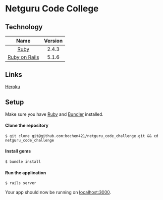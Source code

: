 # Netguru Code College

## Technology

| Name |  Version |
| :--: | :---: |
| [Ruby](https://www.ruby-lang.org) | 2.4.3 |
| [Ruby on Rails](http://www.rubyonrails.org/) | 5.1.6 |

## Links

[Heroku](https://warm-garden-16220.herokuapp.com/)

## Setup

Make sure you have [Ruby](https://www.ruby-lang.org) and [Bundler](http://bundler.io) installed.

#### Clone the repository

    $ git clone git@github.com:bochen421/netguru_code_challenge.git && cd netguru_code_challenge

#### Install gems

    $ bundle install

#### Run the application

    $ rails server

Your app should now be running on [localhost:3000](http://localhost:3000).
